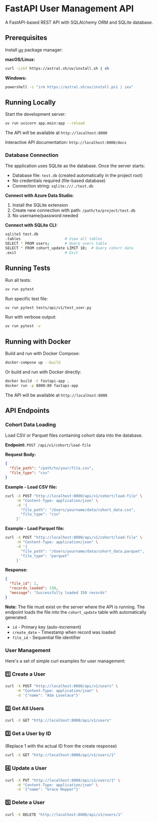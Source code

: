 # FastAPI User Management API

A FastAPI-based REST API with SQLAlchemy ORM and SQLite database.

## Prerequisites

Install [uv](https://docs.astral.sh/uv/) package manager:

**macOS/Linux:**
```bash
curl -LsSf https://astral.sh/uv/install.sh | sh
```

**Windows:**
```bash
powershell -c "irm https://astral.sh/uv/install.ps1 | iex"
```

## Running Locally

Start the development server:

```bash
uv run uvicorn app.main:app --reload
```

The API will be available at `http://localhost:8000`

Interactive API documentation: `http://localhost:8000/docs`

### Database Connection

The application uses SQLite as the database. Once the server starts:
- Database file: `test.db` (created automatically in the project root)
- No credentials required (file-based database)
- Connection string: `sqlite:///./test.db`

**Connect with Azure Data Studio:**
1. Install the SQLite extension
2. Create new connection with path: `/path/to/project/test.db`
3. No username/password needed

**Connect with SQLite CLI:**
```bash
sqlite3 test.db
.tables                    # View all tables
SELECT * FROM users;       # Query users table
SELECT * FROM cohort_update LIMIT 10;  # Query cohort data
.exit                      # Exit
```

## Running Tests

Run all tests:

```bash
uv run pytest
```

Run specific test file:

```bash
uv run pytest tests/api/v1/test_user.py
```

Run with verbose output:

```bash
uv run pytest -v
```

## Running with Docker

Build and run with Docker Compose:

```bash
docker-compose up --build
```

Or build and run with Docker directly:

```bash
docker build -t fastapi-app .
docker run -p 8000:80 fastapi-app
```

The API will be available at `http://localhost:8000`

## API Endpoints

### Cohort Data Loading

Load CSV or Parquet files containing cohort data into the database.

**Endpoint:** `POST /api/v1/cohort/load-file`

**Request Body:**
```json
{
  "file_path": "/path/to/your/file.csv",
  "file_type": "csv"
}
```

**Example - Load CSV file:**
```bash
curl -X POST "http://localhost:8000/api/v1/cohort/load-file" \
     -H "Content-Type: application/json" \
     -d '{
       "file_path": "/Users/yourname/data/cohort_data.csv",
       "file_type": "csv"
     }'
```

**Example - Load Parquet file:**
```bash
curl -X POST "http://localhost:8000/api/v1/cohort/load-file" \
     -H "Content-Type: application/json" \
     -d '{
       "file_path": "/Users/yourname/data/cohort_data.parquet",
       "file_type": "parquet"
     }'
```

**Response:**
```json
{
  "file_id": 1,
  "records_loaded": 150,
  "message": "Successfully loaded 150 records"
}
```

**Note:** The file must exist on the server where the API is running. The endpoint loads the file into the `cohort_update` table with automatically generated:
- `id` - Primary key (auto-increment)
- `create_date` - Timestamp when record was loaded
- `file_id` - Sequential file identifier

### User Management

Here's a set of simple curl examples for user management:

### 1️⃣ Create a User

```bash
curl -X POST "http://localhost:8000/api/v1/users" \
     -H "Content-Type: application/json" \
     -d '{"name": "Ada Lovelace"}'
```

### 2️⃣ Get All Users

```bash
curl -X GET "http://localhost:8000/api/v1/users"
```

### 3️⃣ Get a User by ID

(Replace 1 with the actual ID from the create response)

```bash
curl -X GET "http://localhost:8000/api/v1/users/1"
```

### 4️⃣ Update a User

```bash
curl -X PUT "http://localhost:8000/api/v1/users/1" \
     -H "Content-Type: application/json" \
     -d '{"name": "Grace Hopper"}'
```

### 5️⃣ Delete a User

```bash
curl -X DELETE "http://localhost:8000/api/v1/users/1"
```
